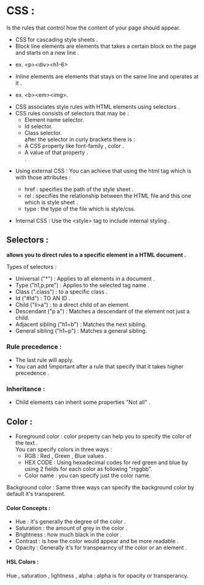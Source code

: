 # CSS :
 Is the rules that control how the content of your page should appear.

* CSS for cascading style sheets .
* Block line elements are elements that takes a certain block on the page and starts on a new line .
- ex. \<p>\<div>\<h1-6>

* Inline elements are elements that stays on the same line and operates at it .
- ex. \<b>\<em>\<img>.

* CSS associates style rules with HTML elements using selectors .
* CSS rules consists of selectors that may be :
    - Element name selector.
    - Id selector.
    - Class selector.<br>
after the selector in curly brackets there is :
    - A CSS property like font-family , color .
    - A value of that property .<br>
.

- Using external CSS :
 You can achieve that using the html tag which is <link> with those attributes :
    - href : specifies the path of the style sheet .
    - rel : specifies the relationship between the HTML file and this one which is style sheet .
    - type : the type of the file which is style/css.<br>

- Internal CSS : Use the \<style> tag to include internal styling .


## Selectors :
**allows you to direct rules to a specific element in a HTML document .**

Types of selectors : 
- Universal ("*") : Applies to all elements in a document .
- Type ("h1,p,pre") : Applies to the selected tag name .
- Class (".class") : to a specific class .
- Id ("#Id") : TO AN ID .
- Child ("li>a") : to a direct child of an element.
- Descendant ("p a") : Matches a descendant of the element not just a child.
- Adjacent sibling ("h1+b") : Matches the next sibling.
- General sibling ("h1~p") : Matches a general sibling.


### Rule precedence :
- The last rule will apply.
- You can add !important after a rule that specify that it takes higher precedence .

### Inheritance :
* Child elements can inherit some properties "Not all" .


## Color :

- Foreground color : color property can help you to specify the color of the text .
<br> You can specify colors in three ways : 
    - RGB : Red , Green , Blue values .
    - HEX CODE : Using hexadecimal codes for red green and blue by using 2 fields for each color as following "rrggbb".
    - Color name : you can specify just the color name.<br>

Background color : Same three ways can specify the background color by default it's transperent.

#### Color Concepts :
- Hue : it's generally the degree of the color .
- Saturation : the amount of grey in the color . 
- Brightness : how much black in the color .
- Contrast : is how the color would appear and be more readable .
- Opacity : Generally it's for transpearncy of the color or an element .

#### HSL Colors : 
Hue , saturation , lightness , alpha : alpha is for opacity or transperancy.




